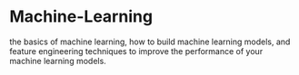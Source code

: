 # Machine-Learning
 the basics of machine learning, how to build machine learning models, and feature engineering techniques to improve the performance of your machine learning models. 
